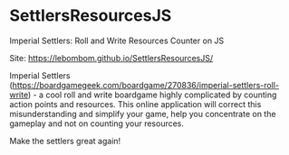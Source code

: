 # SettlersResourcesJS
Imperial Settlers: Roll and Write Resources Counter on JS

Site: https://lebombom.github.io/SettlersResourcesJS/

Imperial Settlers (https://boardgamegeek.com/boardgame/270836/imperial-settlers-roll-write) - a cool roll and write boardgame highly complicated by counting action points and resources. This online application will correct this misunderstanding and simplify your game, help you concentrate on the gameplay and not on counting your resources.

Make the settlers great again!

